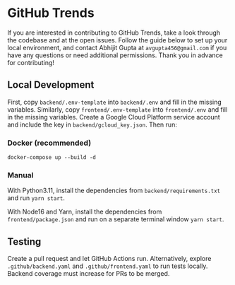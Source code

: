 # GitHub Trends

If you are interested in contributing to GitHub Trends, take a look through the codebase and at the open issues. Follow the guide below to set up your local environment, and contact Abhijit Gupta at `avgupta456@gmail.com` if you have any questions or need additional permissions. Thank you in advance for contributing!

## Local Development

First, copy `backend/.env-template` into `backend/.env` and fill in the missing variables. Similarly, copy `frontend/.env-template` into `frontend/.env` and fill in the missing variables. Create a Google Cloud Platform service account and include the key in `backend/gcloud_key.json`. Then run:

### Docker (recommended)

```
docker-compose up --build -d
```

### Manual

With Python3.11, install the dependencies from `backend/requirements.txt` and run `yarn start`.

With Node16 and Yarn, install the dependencies from `frontend/package.json` and run on a separate terminal window `yarn start`.

## Testing

Create a pull request and let GitHub Actions run. Alternatively, explore `.github/backend.yaml` and `.github/frontend.yaml` to run tests locally. Backend coverage must increase for PRs to be merged.
